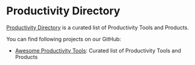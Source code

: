 # Productivity Directory

[Productivity Directory](https://productivity.directory) is a curated list of Productivity Tools and Products.

You can find following projects on our GitHub:

- [Awesome Productivity Tools](https://github.com/ProductivityDirectory/awesome-productivity-tools): Curated list of Productivity Tools and Products

